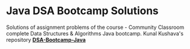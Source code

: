 # Java DSA Bootcamp Solutions
Solutions of assignment problems of the course - Community Classroom complete Data Structures &amp; Algorithms Java bootcamp.
Kunal Kushava's repository [**DSA-Bootcamp-Java**](https://github.com/kunal-kushwaha/DSA-Bootcamp-Java)
